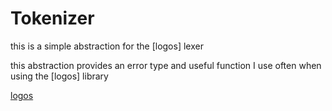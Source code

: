 # Tokenizer

this is a simple abstraction for the [logos] lexer 

this abstraction provides an error type and useful function I use often when using the [logos] library 

[logos](https://github.com/maciejhirsz/logos)
